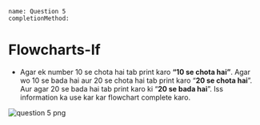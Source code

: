 ```ngMeta
name: Question 5
completionMethod:
```
# Flowcharts-If

- Agar ek number 10 se chota hai tab print karo **“10 se chota hai”**. Agar wo 10 se bada hai aur 20 se chota hai tab print karo “**20 se chota hai**”. Aur agar 20 se bada hai tab print karo ki “**20 se bada hai**”. Iss information ka use kar kar flowchart complete karo.

![question 5 png](https://storage.googleapis.com/ng-curriculum-images/python-flowcharts/if-worksheet/2.6-question5.png)
